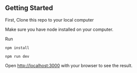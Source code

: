 ## Getting Started

First, Clone this repo to your local computer

Make sure you have node installed on your computer.

Run
```
npm install

npm run dev

```
Open [http://localhost:3000](http://localhost:3000) with your browser to see the result.

